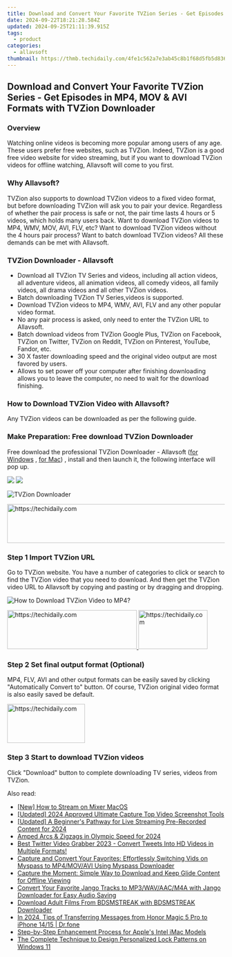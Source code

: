 ```yaml
---
title: Download and Convert Your Favorite TVZion Series - Get Episodes in MP4, MOV & AVI Formats with TVZion Downloader
date: 2024-09-22T18:21:28.584Z
updated: 2024-09-25T21:11:39.915Z
tags:
  - product
categories:
  - allavsoft
thumbnail: https://thmb.techidaily.com/4fe1c562a7e3ab45c8b1f68d5fb5d836545aa73283e591a5a7261febdc4cbc2c.jpg
---
```


## Download and Convert Your Favorite TVZion Series - Get Episodes in MP4, MOV & AVI Formats with TVZion Downloader

### Overview

Watching online videos is becoming more popular among users of any age. These users prefer free websites, such as TVZion. Indeed, TVZion is a good free video website for video streaming, but if you want to download TVZion videos for offline watching, Allavsoft will come to you first.

### Why Allavsoft?

TVZion also supports to download TVZion videos to a fixed video format, but before downloading TVZion will ask you to pair your device. Regardless of whether the pair process is safe or not, the pair time lasts 4 hours or 5 videos, which holds many users back. Want to download TVZion videos to MP4, WMV, MOV, AVI, FLV, etc? Want to download TVZion videos without the 4 hours pair process? Want to batch download TVZion videos? All these demands can be met with Allavsoft.

### TVZion Downloader - Allavsoft

* Download all TVZion TV Series and videos, including all action videos, all adventure videos, all animation videos, all comedy videos, all family videos, all drama videos and all other TVZion videos.
* Batch downloading TVZion TV Series,videos is supported.
* Download TVZion videos to MP4, WMV, AVI, FLV and any other popular video format.
* No any pair process is asked, only need to enter the TVZion URL to Allavsoft.
* Batch download videos from TVZion Google Plus, TVZion on Facebook, TVZion on Twitter, TVZion on Reddit, TVZion on Pinterest, YouTube, Fandor, etc.
* 30 X faster downloading speed and the original video output are most favored by users.
* Allows to set power off your computer after finishing downloading allows you to leave the computer, no need to wait for the download finishing.

### How to Download TVZion Video with Allavsoft?

Any TVZion videos can be downloaded as per the following guide.

### Make Preparation: Free download TVZion Downloader

Free download the professional TVZion Downloader - Allavsoft ([for Windows](https://tools.techidaily.com/allavsoft/products/) , [for Mac](https://tools.techidaily.com/allavsoft/products/)) , install and then launch it, the following interface will pop up.

[![](https://www.allavsoft.com/how-to/../images/how-to/free-download-win.jpg)](https://tools.techidaily.com/allavsoft/products/) [![](https://www.allavsoft.com/how-to/../images/how-to/free-download-mac.jpg)](https://tools.techidaily.com/allavsoft/products/)

![TVZion Downloader](https://www.allavsoft.com/how-to/../images/allavsoft/screen-shot-600.jpg)

<!-- affiliate ads begin -->
<a href="https://review-au.sjv.io/c/5597632/2135316/14409" target="_top" id="2135316">
  <img src="//a.impactradius-go.com/display-ad/14409-2135316" border="0" alt="https://techidaily.com" width="728" height="90"/>
</a>
<img height="0" width="0" src="https://review-au.sjv.io/i/5597632/2135316/14409" style="position:absolute;visibility:hidden;" border="0" />
<!-- affiliate ads end -->

### Step 1 Import TVZion URL

Go to TVZion website. You have a number of categories to click or search to find the TVZion video that you need to download. And then get the TVZion video URL to Allavsoft by copying and pasting or by dragging and dropping.

![How to Download TVZion Video to MP4?](https://www.allavsoft.com/how-to/../images/how-to/download-rtmp-video/download-rtmp-video.jpg)

<!-- affiliate ads begin -->
<a href="https://malaysia-healthcare-travel-council.pxf.io/c/5597632/1557746/17382" target="_top" id="1557746">
  <img src="//a.impactradius-go.com/display-ad/17382-1557746" border="0" alt="https://techidaily.com" width="300" height="90"/>
</a>
<img height="0" width="0" src="https://malaysia-healthcare-travel-council.pxf.io/i/5597632/1557746/17382" style="position:absolute;visibility:hidden;" border="0" />
<!-- affiliate ads end -->

<!-- affiliate ads begin -->
<a href="https://aligracehair.sjv.io/c/5597632/2135410/19272" target="_top" id="2135410">
  <img src="//a.impactradius-go.com/display-ad/19272-2135410" border="0" alt="https://techidaily.com" width="160" height="90"/>
</a>
<img height="0" width="0" src="https://aligracehair.sjv.io/i/5597632/2135410/19272" style="position:absolute;visibility:hidden;" border="0" />
<!-- affiliate ads end -->

### Step 2 Set final output format (Optional)

MP4, FLV, AVI and other output formats can be easily saved by clicking "Automatically Convert to" button. Of course, TVZion original video format is also easily saved be default.

<!-- affiliate ads begin -->
<a href="https://aligracehair.sjv.io/c/5597632/2135367/19272" target="_top" id="2135367">
  <img src="//a.impactradius-go.com/display-ad/19272-2135367" border="0" alt="https://techidaily.com" width="180" height="90"/>
</a>
<img height="0" width="0" src="https://aligracehair.sjv.io/i/5597632/2135367/19272" style="position:absolute;visibility:hidden;" border="0" />
<!-- affiliate ads end -->

### Step 3 Start to download TVZion videos

Click "Download" button to complete downloading TV series, videos from TVZion.

<ins class="adsbygoogle"
     style="display:block"
     data-ad-format="autorelaxed"
     data-ad-client="ca-pub-7571918770474297"
     data-ad-slot="1223367746"></ins>

<ins class="adsbygoogle"
     style="display:block"
     data-ad-client="ca-pub-7571918770474297"
     data-ad-slot="8358498916"
     data-ad-format="auto"
     data-full-width-responsive="true"></ins>

<span class="atpl-alsoreadstyle">Also read:</span>
<div><ul>
<li><a href="https://some-skills.techidaily.com/new-how-to-stream-on-mixer-macos/"><u>[New] How to Stream on Mixer MacOS</u></a></li>
<li><a href="https://screen-mirroring-recording.techidaily.com/updated-2024-approved-ultimate-capture-top-video-screenshot-tools/"><u>[Updated] 2024 Approved Ultimate Capture Top Video Screenshot Tools</u></a></li>
<li><a href="https://facebook-clips.techidaily.com/updated-a-beginners-pathway-for-live-streaming-pre-recorded-content-for-2024/"><u>[Updated] A Beginner's Pathway for Live Streaming Pre-Recorded Content for 2024</u></a></li>
<li><a href="https://fox-boxes.techidaily.com/amped-arcs-and-zigzags-in-olympic-speed-for-2024/"><u>Amped Arcs & Zigzags in Olympic Speed for 2024</u></a></li>
<li><a href="https://fox-within.techidaily.com/best-twitter-video-grabber-2023-convert-tweets-into-hd-videos-in-multiple-formats/"><u>Best Twitter Video Grabber 2023 - Convert Tweets Into HD Videos in Multiple Formats!</u></a></li>
<li><a href="https://fox-within.techidaily.com/capture-and-convert-your-favorites-effortlessly-switching-vids-on-myspass-to-mp4movavi-using-myspass-downloader/"><u>Capture and Convert Your Favorites: Effortlessly Switching Vids on Myspass to MP4/MOV/AVI Using Myspass Downloader</u></a></li>
<li><a href="https://fox-within.techidaily.com/capture-the-moment-simple-way-to-download-and-keep-glide-content-for-offline-viewing/"><u>Capture the Moment: Simple Way to Download and Keep Glide Content for Offline Viewing</u></a></li>
<li><a href="https://fox-within.techidaily.com/convert-your-favorite-jango-tracks-to-mp3wavaacm4a-with-jango-downloader-for-easy-audio-saving/"><u>Convert Your Favorite Jango Tracks to MP3/WAV/AAC/M4A with Jango Downloader for Easy Audio Saving</u></a></li>
<li><a href="https://fox-within.techidaily.com/download-adult-films-from-bdsmstreak-with-bdsmstreak-downloader/"><u>Download Adult Films From BDSMSTREAK with BDSMSTREAK Downloader</u></a></li>
<li><a href="https://android-transfer.techidaily.com/in-2024-tips-of-transferring-messages-from-honor-magic-5-pro-to-iphone-1415-drfone-by-drfone-transfer-from-android-transfer-from-android/"><u>In 2024, Tips of Transferring Messages from Honor Magic 5 Pro to iPhone 14/15 | Dr.fone</u></a></li>
<li><a href="https://buynow-marvelous.techidaily.com/step-by-step-enhancement-process-for-apples-intel-imac-models/"><u>Step-by-Step Enhancement Process for Apple's Intel iMac Models</u></a></li>
<li><a href="https://win11.techidaily.com/the-complete-technique-to-design-personalized-lock-patterns-on-windows-11/"><u>The Complete Technique to Design Personalized Lock Patterns on Windows 11</u></a></li>
</ul></div>

